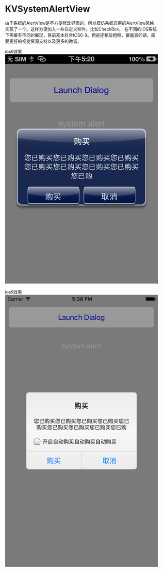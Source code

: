 # KVSystemAlertView
由于系统的AlertView是不方便修改界面的，所以模仿系统自带的AlertView风格实现了一个。这样方便加入一些自定义控件，比如CheckBox。
在不同的IOS系统下需要有不同的展现，目前基本符合IOS6-9。但是还稍显粗糙，要逼真的话，需要更好的视觉资源支持以及更多的微调。

ios6效果
![github](https://github.com/chiyun1/KVSystemAlertView/blob/master/ios9.png "github") 

ios9效果
![github](https://github.com/chiyun1/KVSystemAlertView/blob/master/ios6.png "github") 
